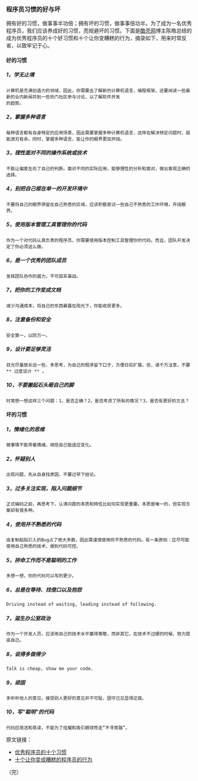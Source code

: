 ### 程序员习惯的好与坏 ###

拥有好的习惯，做事事半功倍；拥有坏的习惯，做事事倍功半。为了成为一名优秀程序员，我们应该养成好的习惯，而规避坏的习惯。下面是[酷壳网](http://coolshell.cn/ "酷壳")博主陈皓总结的成为优秀程序员的十个好习惯和十个让你变糟糕的行为，摘录如下，用来时常反省，以致牢记于心。

#### 好的习惯 ####

##### 1，学无止境 #####

    计算机是充满创造力的领域，因此，你需要去了解新的计算机语言，编程框架，还要阅读一些最新的业内新闻并到一些热门社区参与讨论，以了解软件开发  
    的趋势。

##### 2，掌握多种语言 #####

    每种语言都有自身特定的应用场景，因此需要掌握多种计算机语言，这样在解决特定问题时，就能游刃有余。同时，掌握多种语言，能让你的眼界更加开阔。

##### 3，理性面对不同的操作系统或技术 #####

    不能让偏爱左右了自己的判断。面对不同的实际应用，能够理性的分析和面对，做出客观正确的选择。

##### 4，别把自己框在单一的开发环境中 #####

    不要将自己的眼界停留在自己熟悉的区域，应该积极尝试一些自己不熟悉的工作环境，开阔眼界。

##### 5，使用版本管理工具管理你的代码 #####

    作为一个对代码认真负责的程序员，你需要使用版本控制工具管理你的代码。而且，团队开发决定了你必须这么做。

##### 6，是一个优秀的团队成员 #####

    发挥团队协作的威力，不可孤军奋战。

##### 7，把你的工作变成文档 #####

    减少沟通成本，将自己的东西暴露在阳光下，你能收获更多。

##### 8，注意备份和安全 #####

    安全第一，以防万一。

##### 9，设计要足够灵活 #####

    目光尽量放长远一些，多思考，为自己的程序留下口子，方便日后扩展。但，请千万注意，不要 ** 过度设计 ** 。

##### 10，不要搬起石头砸自己的脚 #####

    时常想一想这样三个问题：1，是否正确？2，是否考虑了所有的情况？3，是否有更好的方法？


#### 坏的习惯 ####

##### 1，情绪化的思维 #####

    做事情不能带着情绪，相信自己能适应变化。

##### 2，怀疑别人 #####

    出现问题，先从自身找原因，不要过早下结论。

##### 3，过多关注实现，陷入问题细节 #####

    正式编码之前，再思考下，认清问题的本质和特性比如何实现更重要。本质是唯一的，但实现方案却有很多种。

##### 4，使用并不熟悉的代码 #####

    由复制粘贴引入的Bug占了绝大多数，因此需谨慎使用你不熟悉的代码。有一条原则：应尽可能使用自己熟悉的技术，做到代码可控。

##### 5，拼命工作而不是聪明的工作 #####

    多想一想，你的代码可以写的更少。

##### 6，总是在等待、找借口以及抱怨 #####

    Driving instead of waiting, leading instead of following.

##### 7，滋生办公室政治 #####

    作为一个开发人员，应该用自己的技术水平赢得尊敬，而非其它。在技术不过硬的时候，努力提高自己。

##### 8，说得多做得少 #####

    Talk is cheap, show me your code.

##### 9，顽固 #####

    多听听他人的意见，接受别人更好的意见并不可耻，固守己见显得迂腐。

##### 10，写“聪明”的代码 #####

    代码应简洁和易读，不能为了炫耀和吸引眼球而走“不寻常路”。


原文链接：

*  [优秀程序员的十个习惯](http://coolshell.cn/articles/222.html)
*  [十个让你变成糟糕的程序员的行为](http://coolshell.cn/articles/1081.html)

（完）